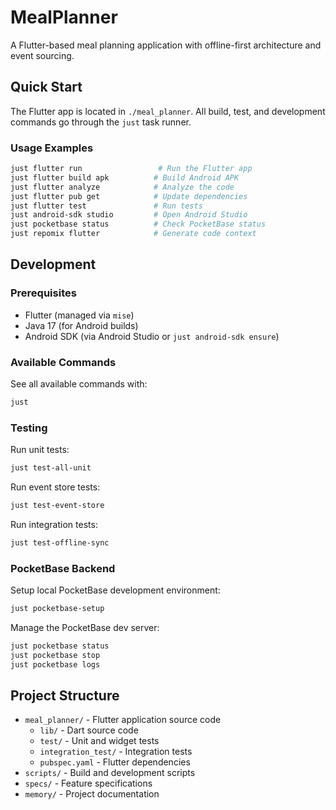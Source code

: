 # MealPlanner

A Flutter-based meal planning application with offline-first architecture and event sourcing.

## Quick Start

The Flutter app is located in `./meal_planner`. All build, test, and development commands go through the `just` task runner.

### Usage Examples

```bash
just flutter run                 # Run the Flutter app
just flutter build apk          # Build Android APK
just flutter analyze            # Analyze the code
just flutter pub get            # Update dependencies
just flutter test               # Run tests
just android-sdk studio         # Open Android Studio
just pocketbase status          # Check PocketBase status
just repomix flutter            # Generate code context
```

## Development

### Prerequisites
- Flutter (managed via `mise`)
- Java 17 (for Android builds)
- Android SDK (via Android Studio or `just android-sdk ensure`)

### Available Commands

See all available commands with:
```bash
just
```

### Testing

Run unit tests:
```bash
just test-all-unit
```

Run event store tests:
```bash
just test-event-store
```

Run integration tests:
```bash
just test-offline-sync
```

### PocketBase Backend

Setup local PocketBase development environment:
```bash
just pocketbase-setup
```

Manage the PocketBase dev server:
```bash
just pocketbase status
just pocketbase stop
just pocketbase logs
```

## Project Structure

- `meal_planner/` - Flutter application source code
  - `lib/` - Dart source code
  - `test/` - Unit and widget tests
  - `integration_test/` - Integration tests
  - `pubspec.yaml` - Flutter dependencies
- `scripts/` - Build and development scripts
- `specs/` - Feature specifications
- `memory/` - Project documentation
